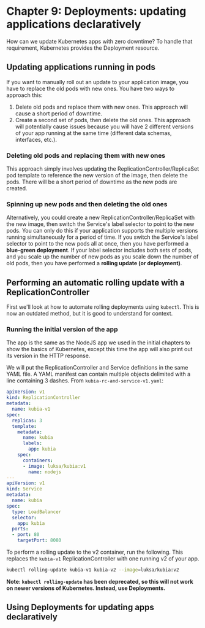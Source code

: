 # Chapter 9: Deployments: updating applications declaratively

How can we update Kubernetes apps with zero downtime? To handle that requirement, Kubernetes provides the Deployment resource.

## Updating applications running in pods

If you want to manually roll out an update to your application image, you have to replace the old pods with new ones. You have two ways to approach this:

1. Delete old pods and replace them with new ones. This approach will cause a short period of downtime.
1. Create a second set of pods, then delete the old ones. This approach will potentially cause issues because you will have 2 different versions of your app running at the same time (different data schemas, interfaces, etc.).

### Deleting old pods and replacing them with new ones

This approach simply involves updating the ReplicationController/ReplicaSet pod template to reference the new version of the image, then delete the pods. There will be a short period of downtime as the new pods are created.

### Spinning up new pods and then deleting the old ones

Alternatively, you could create a new ReplicationController/ReplicaSet with the new image, then switch the Service's label selector to point to the new pods. You can only do this if your application supports the multiple versions running simultaneously for a period of time. If you switch the Service's label selector to point to the new pods all at once, then you have performed a **blue-green deployment**. If your label selector includes both sets of pods, and you scale up the number of new pods as you scale down the number of old pods, then you have performed a **rolling update (or deployment)**.

## Performing an automatic rolling update with a ReplicationController

First we'll look at how to automate rolling deployments using `kubectl`. This is now an outdated method, but it is good to understand for context.

### Running the initial version of the app

The app is the same as the NodeJS app we used in the initial chapters to show the basics of Kubernetes, except this time the app will also print out its version in the HTTP response.

We will put the ReplicationController and Service definitions in the same YAML file. A YAML manifest can contain multiple objects delimited with a line containing 3 dashes. From `kubia-rc-and-service-v1.yaml`:

```yaml
apiVersion: v1
kind: ReplicationController
metadata:
  name: kubia-v1
spec:
  replicas: 3
  template:
    metadata:
      name: kubia
      labels:
        app: kubia
    spec:
      containers:
      - image: luksa/kubia:v1
        name: nodejs
---
apiVersion: v1
kind: Service
metadata:
  name: kubia
spec:
  type: LoadBalancer
  selector:
    app: kubia
  ports:
  - port: 80
    targetPort: 8080
```

To perform a rolling update to the v2 container, run the following. This replaces the `kubia-v1` ReplicationController with one running v2 of your app.

```bash
kubectl rolling-update kubia-v1 kubia-v2 --image=luksa/kubia:v2
```

**Note: `kubectl rolling-update` has been deprecated, so this will not work on newer versions of Kubernetes. Instead, use Deployments.**

## Using Deployments for updating apps declaratively


